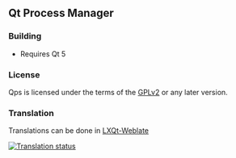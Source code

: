 ## Qt Process Manager

### Building

* Requires Qt 5

### License

Qps is licensed under the terms of the
[GPLv2](http://choosealicense.com/licenses/gpl-2.0/) or any later version.


### Translation

Translations can be done in [LXQt-Weblate](https://translate.lxqt-project.org/projects/lxqt-desktop/qps/)

<a href="https://translate.lxqt-project.org/projects/lxqt-desktop/qps/">
<img src="https://translate.lxqt-project.org/widgets/lxqt-desktop/-/qps/multi-auto.svg" alt="Translation status" />
</a>

